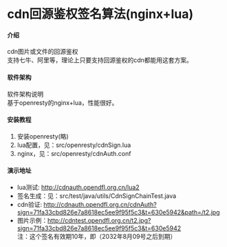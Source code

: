 # cdn回源鉴权签名算法(nginx+lua)

#### 介绍
cdn图片或文件的回源鉴权  
支持七牛、阿里等，理论上只要支持回源鉴权的cdn都能用这套方案。


#### 软件架构
软件架构说明  
基于openresty的nginx+lua，性能很好。  



#### 安装教程

1. 安装openresty(略)
2. lua配置，见：src/openresty/cdnSign.lua
3. nginx，见：src/openresty/cdnAuth.conf

#### 演示地址

* lua测试: http://cdnauth.opendfl.org.cn/lua2
* 签名生成：见：src/test/java/utils/CdnSignChainTest.java
* cdn验证: http://cdnauth.opendfl.org.cn/cdnAuth?sign=71fa33cbd826e7a8618ec5ee9f95f5c3&t=630e5942&path=/t2.jpg  
* 图片示例：http://cdntest.opendfl.org.cn/t2.jpg?sign=71fa33cbd826e7a8618ec5ee9f95f5c3&t=630e5942  
注：这个签名有效期10年，即（2032年8月09号之后到期）

